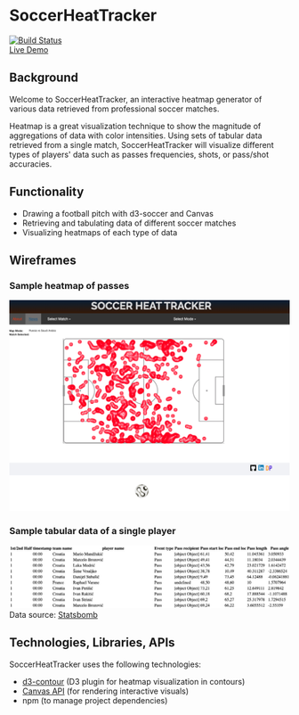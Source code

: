 # SoccerHeatTracker     
[![Build Status](https://app.travis-ci.com/dannyjwpark/SoccerHeatTracker.svg?branch=main)](https://app.travis-ci.com/github/dannyjwpark/SoccerHeatTracker)    
[Live Demo](https://dannyjwpark.github.io/SoccerHeatTracker/#)

## Background
Welcome to SoccerHeatTracker, an interactive heatmap generator of various data retrieved from professional soccer matches.

Heatmap is a great visualization technique to show the magnitude of aggregations of  data with color intensities. Using sets of tabular data retrieved from a single match, SoccerHeatTracker will visualize different types of players' data such as passes frequencies, shots, or pass/shot accuracies.  



## Functionality
- Drawing a football pitch with d3-soccer and Canvas
- Retrieving and tabulating data of different soccer matches
- Visualizing heatmaps of each type of data

## Wireframes
### Sample heatmap of passes
![](https://github.com/dannyjwpark/SoccerHeatTracker/blob/main/dist/assets/image/screenshot.png)

### Sample tabular data of a single player
![](https://github.com/dannyjwpark/SoccerHeatTracker/blob/main/dist/assets/image/Wireframe_data.jpg)
Data source: [Statsbomb](https://github.com/statsbomb/open-data/blob/master/doc/Open%20Data%20Matches%20v3.0.0.pdf)

## Technologies, Libraries, APIs
SoccerHeatTracker uses the following technologies:

- [d3-contour](https://github.com/d3/d3-contour) (D3 plugin for heatmap visualization in contours)
- [Canvas API](https://developer.mozilla.org/en-US/docs/Web/API/Canvas_API) (for rendering interactive visuals)
- npm (to manage project dependencies)

